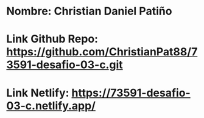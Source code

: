 # Nombre: Christian Daniel Patiño
# Link Github Repo: https://github.com/ChristianPat88/73591-desafio-03-c.git
# Link Netlify: https://73591-desafio-03-c.netlify.app/
